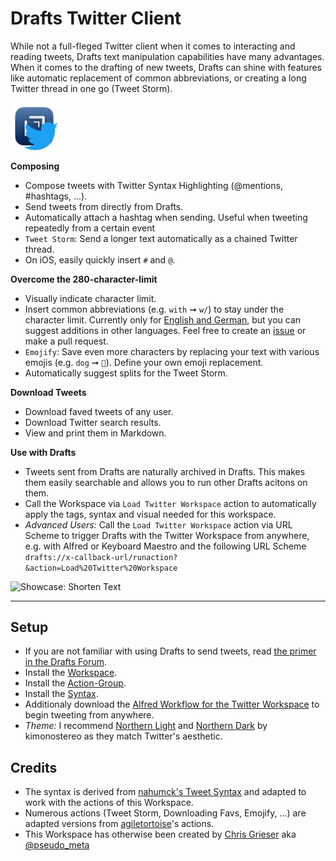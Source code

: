 # Drafts Twitter Client
While not a full-fleged Twitter client when it comes to interacting and reading tweets, Drafts text manipulation capabilities have many advantages. When it comes to the drafting of new tweets, Drafts can shine with features like automatic replacement of common abbreviations, or creating a long Twitter thread in one go (Tweet Storm).

<img src="https://github.com/chrisgrieser/twitter-workspace-for-drafts/blob/main/Draft%20+%20Twitter.png?raw=true" alt="Icon for Drafts Twitter Client" width=15% height=15%>

**Composing**
- Compose tweets with Twitter Syntax Highlighting (@mentions, #hashtags, ...).
- Send tweets from directly from Drafts.
- Automatically attach a hashtag when sending. Useful when tweeting repeatedly from a certain event
- `Tweet Storm`: Send a longer text automatically as a chained Twitter thread.
- On iOS, easily quickly insert `#` and `@`.

**Overcome the 280-character-limit**
- Visually indicate character limit.
- Insert common abbreviations (e.g. `with` ➞  `w/`) to stay under the character limit. Currently only for [English and German](https://github.com/chrisgrieser/twitter-workspace-for-drafts/blob/main/shorten_list.csv), but you can suggest  additions in other languages. Feel free to create an [issue](https://github.com/chrisgrieser/twitter-workspace-for-drafts/issues) or make a pull request.
-  `Emojify`: Save even more characters by replacing your text with various emojis (e.g. `dog` ➞ `🐶`). Define your own emoji replacement.
-  Automatically suggest splits for the Tweet Storm.

**Download Tweets**
- Download faved tweets of any user.
- Download Twitter search results.
- View and print them in Markdown.

**Use with Drafts**
- Tweets sent from Drafts are naturally archived in Drafts. This makes them easily searchable and allows you to run other Drafts acitons on them.
- Call the Workspace via `Load Twitter Workspace` action to automatically apply the tags, syntax and visual needed for this workspace.
- _Advanced Users:_ Call the `Load Twitter Workspace` action via URL Scheme to trigger Drafts with the Twitter Workspace from anywhere, e.g. with Alfred or Keyboard Maestro and the following URL Scheme `drafts://x-callback-url/runaction?&action=Load%20Twitter%20Workspace`

<img src="https://i.imgur.com/xSYEbKe.gif" alt="Showcase: Shorten Text" width=50% height=50%>

---

## Setup
- If you are not familiar with using Drafts to send tweets, read [the primer in the Drafts Forum](https://forums.getdrafts.com/t/using-twitter-with-drafts/109).
- Install the [Workspace](https://actions.getdrafts.com/w/1mN).
- Install the [Action-Group](https://actions.getdrafts.com/g/1mP).
- Install the [Syntax](https://actions.getdrafts.com/s/1mM).
- Additionaly download the [Alfred Workflow for the Twitter Workspace](https://github.com/chrisgrieser/twitter-workspace-for-drafts/blob/main/Twitter%20for%20Drafts.alfredworkflow?raw=true) to begin tweeting from anywhere.
- _Theme:_ I recommend [Northern Light](https://actions.getdrafts.com/t/1jC) and [Northern Dark](https://actions.getdrafts.com/t/1jD) by kimonostereo as they match Twitter's aesthetic. 

## Credits
- The syntax is derived from [nahumck's Tweet Syntax](https://actions.getdrafts.com/s/1iw) and adapted to work with the actions of this Workspace.
- Numerous actions (Tweet Storm, Downloading Favs, Emojify, ...) are adapted versions from [agiletortoise](https://agiletortoise.com/)'s actions.
- This Workspace has otherwise been created by [Chris Grieser](https://chris-grieser.de/) aka [@pseudo_meta](https://twitter.com/pseudo_meta)
